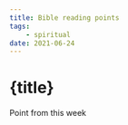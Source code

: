 ```yaml
---
title: Bible reading points
tags: 
    - spiritual
date: 2021-06-24
---
```


# {title}

Point from this week
